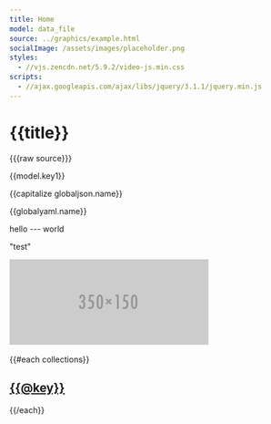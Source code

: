 ```yaml
---
title: Home
model: data_file
source: ../graphics/example.html
socialImage: /assets/images/placeholder.png
styles:
  - //vjs.zencdn.net/5.9.2/video-js.min.css
scripts:
  - //ajax.googleapis.com/ajax/libs/jquery/3.1.1/jquery.min.js
---
```


# {{title}}

{{{raw source}}}

{{model.key1}}

{{capitalize globaljson.name}}

{{globalyaml.name}}

hello --- world

<p>"test"</p>

![alt text](/assets/images/placeholder.png "Title Text")

{{#each collections}}
  <h2><a href="/{{@key}}">{{@key}}</a></h2>
{{/each}}
